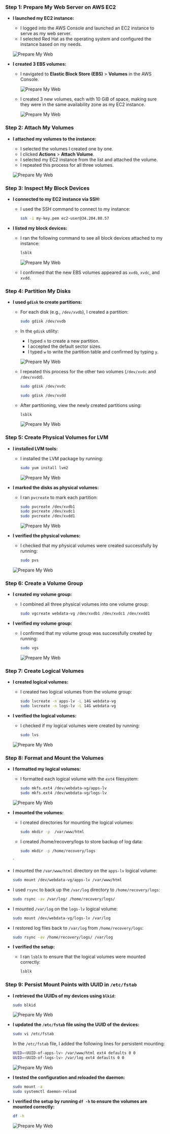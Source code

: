 
### Step 1: Prepare My Web Server on AWS EC2

- **I launched my EC2 instance:**
  - I logged into the AWS Console and launched an EC2 instance to serve as my web server.
  - I selected Red Hat as the operating system and configured the instance based on my needs.

  ![Prepare My Web](./self_study/images/redhat_instance.png)

- **I created 3 EBS volumes:**
  - I navigated to **Elastic Block Store (EBS)** > **Volumes** in the AWS Console.

    ![Prepare My Web](./self_study/images/log_v.png)

  - I created 3 new volumes, each with 10 GiB of space, making sure they were in the same availability zone as my EC2 instance.
    
    ![Prepare My Web](./self_study/images/created_v.png)

### Step 2: Attach My Volumes

- **I attached my volumes to the instance:**
  - I selected the volumes I created one by one.
  - I clicked **Actions** > **Attach Volume**.
  - I selected my EC2 instance from the list and attached the volume.
  - I repeated this process for all three volumes.

  ![Prepare My Web](./self_study/images/attach_v.png)

### Step 3: Inspect My Block Devices

- **I connected to my EC2 instance via SSH:**
  - I used the SSH command to connect to my instance:
    ```bash
    ssh -i my-key.pem ec2-user@34.204.80.57
    ```

- **I listed my block devices:**
  - I ran the following command to see all block devices attached to my instance:
    ```bash
    lsblk
    ```
    ![Prepare My Web](./self_study/images/lsblk_t.png)

  - I confirmed that the new EBS volumes appeared as `xvdb`, `xvdc`, and `xvdd`.

### Step 4: Partition My Disks

- **I used `gdisk` to create partitions:**
  - For each disk (e.g., `/dev/xvdb`), I created a partition:
    ```bash
    sudo gdisk /dev/xvdb
    ```
  - In the `gdisk` utility:
    - I typed `n` to create a new partition.
    - I accepted the default sector sizes.
    - I typed `w` to write the partition table and confirmed by typing `y`.
  
  
    ![Prepare My Web](./self_study/images/partition_v.png)
    
  - I repeated this process for the other two volumes (`/dev/xvdc` and `/dev/xvdd`).
    ```bash
    sudo gdisk /dev/xvdc
    ```
    ```bash
    sudo gdisk /dev/xvdd
    ```
  - After partitioning, view the newly created partitions using:
    
    ```bash
    lsblk
    ```
    ![Prepare My Web](./self_study/images/view_lsbk.png)

### Step 5: Create Physical Volumes for LVM

- **I installed LVM tools:**
  - I installed the LVM package by running:
    ```bash
    sudo yum install lvm2
    ```
    ![Prepare My Web](./self_study/images/install_lvm.png)

- **I marked the disks as physical volumes:**
  - I ran `pvcreate` to mark each partition:
    ```bash
    sudo pvcreate /dev/xvdb1 
    sudo pvcreate /dev/xvdc1 
    sudo pvcreate /dev/xvdd1
    ```
    ![Prepare My Web](./self_study/images/svd_bq.png)

- **I verified the physical volumes:**
  - I checked that my physical volumes were created successfully by running:
    ```bash
    sudo pvs
    ```
   ![Prepare My Web](./self_study/images/view_d.png)

### Step 6: Create a Volume Group

- **I created my volume group:**
  - I combined all three physical volumes into one volume group:
    ```bash
    sudo vgcreate webdata-vg /dev/xvdb1 /dev/xvdc1 /dev/xvdd1
    ```

- **I verified my volume group:**
  - I confirmed that my volume group was successfully created by running:
    ```bash
    sudo vgs
    ```
    ![Prepare My Web](./self_study/images/view_h.png)

### Step 7: Create Logical Volumes

- **I created logical volumes:**
  - I created two logical volumes from the volume group:
    ```bash
    sudo lvcreate -n apps-lv -L 14G webdata-vg
    sudo lvcreate -n logs-lv -L 14G webdata-vg
    ```

- **I verified the logical volumes:**
  - I checked if my logical volumes were created by running:
    ```bash
    sudo lvs
    ```
   ![Prepare My Web](./self_study/images/view_lvs.png)

### Step 8: Format and Mount the Volumes

- **I formatted my logical volumes:**
  - I formatted each logical volume with the `ext4` filesystem:
    ```bash
    sudo mkfs.ext4 /dev/webdata-vg/apps-lv
    sudo mkfs.ext4 /dev/webdata-vg/logs-lv
    ```
   ![Prepare My Web](./self_study/images/view_ls.png)

- **I mounted the volumes:**
  - I created directories for mounting the logical volumes:
    ```bash
    sudo mkdir -p  /var/www/html
    ```
  - I created /home/recovery/logs to store backup of log data:
    
     ```bash
    sudo mkdir -p /home/recovery/logs
    ```
  `
- I mounted the `/var/www/html` directory on the `apps-lv` logical volume:

    ```bash
    sudo mount /dev/webdata-vg/apps-lv /var/www/html
    ```

- I used `rsync` to back up the `/var/log` directory to `/home/recovery/logs`:
    ```bash
    sudo rsync -av /var/log/ /home/recovery/logs/
    ```

- I mounted `/var/log` on the `logs-lv` logical volume:
    ```bash
    sudo mount /dev/webdata-vg/logs-lv /var/log
    ```

- I restored log files back to `/var/log` from `/home/recovery/logs`:
    ```bash
    sudo rsync -av /home/recovery/logs/ /var/log
    ```

- **I verified the setup:**
  - I ran `lsblk` to ensure that the logical volumes were mounted correctly:
    ```bash
    lsblk
    ```

### Step 9: Persist Mount Points with UUID in `/etc/fstab`

- **I retrieved the UUIDs of my devices using `blkid`:**
    ```bash
    sudo blkid
    ```
    ![Prepare My Web](./self_study/images/view_ll.png)

- **I updated the `/etc/fstab` file using the UUID of the devices:**
    ```bash
    sudo vi /etc/fstab
    ```

    In the `/etc/fstab` file, I added the following lines for persistent mounting:

    ```bash
    UUID=<UUID-of-apps-lv> /var/www/html ext4 defaults 0 0
    UUID=<UUID-of-logs-lv> /var/log ext4 defaults 0 0
    ```
    ![Prepare My Web](./self_study/images/view_ff.png)

- **I tested the configuration and reloaded the daemon:**
    ```bash
    sudo mount -a
    sudo systemctl daemon-reload
    ```

- **I verified the setup by running `df -h` to ensure the volumes are mounted correctly:**
    ```bash
    df -h
    ```
   ![Prepare My Web](./self_study/images/view_verify.png)

